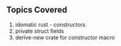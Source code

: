 ## Topics Covered

1. idomatic rust - constructors
2. private struct fields
3. derive-new crate for constructor macro